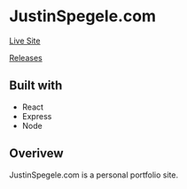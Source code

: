 # JustinSpegele.com

[Live Site](http://jspegelespegele.com/)

[Releases](https://github.com/jspegele/Portfolio/releases/tag/v1.0)

## Built with
- React
- Express
- Node


## Overivew
JustinSpegele.com is a personal portfolio site.
